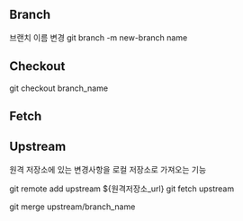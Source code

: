 
## Branch
브랜치 이름 변경
git branch -m new-branch name

## Checkout
git checkout branch_name

## Fetch


## Upstream
원격 저장소에 있는 변경사항을 로컬 저장소로 가져오는 기능

git remote add upstream ${원격저장소_url}
git fetch upstream

git merge upstream/branch_name



